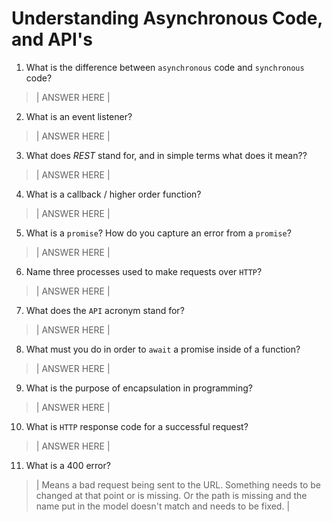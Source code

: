 # Understanding Asynchronous Code, and API's
01. What is the difference between `asynchronous` code and `synchronous` code?

  > | ANSWER HERE |

02. What is an event listener?

  > | ANSWER HERE |

03. What does *REST* stand for, and in simple terms what does it mean??

  > | ANSWER HERE |

04. What is a callback / higher order function?

  > | ANSWER HERE |

05. What is a `promise`? How do you capture an error from a `promise`?

  > | ANSWER HERE |

06. Name three processes used to make requests over `HTTP`?

  > | ANSWER HERE |

07. What does the `API` acronym stand for?

  > | ANSWER HERE |

08. What must you do in order to `await` a promise inside of a function?

  > | ANSWER HERE |

09. What is the purpose of encapsulation in programming?

  > | ANSWER HERE |

10. What is `HTTP` response code for a successful request?

  > | ANSWER HERE |

11. What is a 400 error?

  > | Means a bad request being sent to the URL. Something needs to be changed at that point or is missing. Or the path is missing and the name put in the model doesn't match and needs to be fixed.  |
